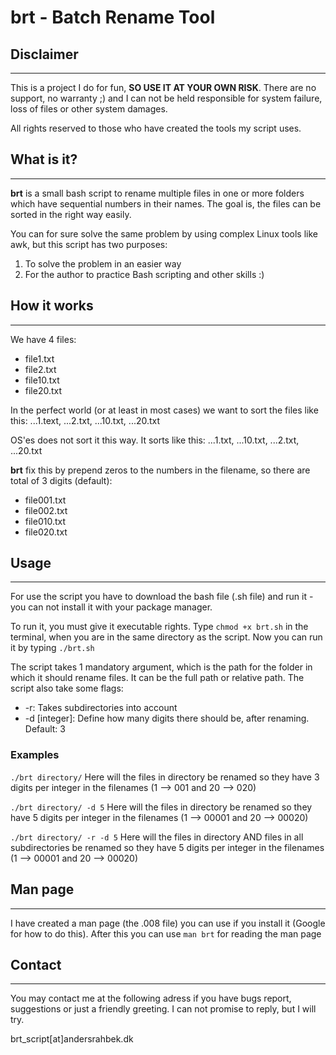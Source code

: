# brt - Batch Rename Tool

## Disclaimer
---
This is a project I do for fun, **SO USE IT AT YOUR OWN RISK**. There are no support, no warranty ;) and I can not be held responsible for system failure, loss of files or other system damages. 

All rights reserved to those who have created the tools my script uses. 

## What is it?
---
**brt** is a small bash script to rename multiple files in one or more folders which have sequential numbers in their names. The goal is, the files can be sorted in the right way easily. 

You can for sure solve the same problem by using complex Linux tools like awk, but this script has two purposes:

1. To solve the problem in an easier way
2. For the author to practice Bash scripting and other skills :) 

## How it works
---
We have 4 files: 
+ file1.txt
+ file2.txt
+ file10.txt
+ file20.txt

In the perfect world (or at least in most cases) we want to sort the files like this: ...1.text, ...2.txt, ...10.txt, ...20.txt 

OS'es does not sort it this way. It sorts like this: ...1.txt, ...10.txt, ...2.txt, ...20.txt

**brt** fix this by prepend zeros to the numbers in the filename, so there are total of 3 digits (default):
+ file001.txt
+ file002.txt
+ file010.txt
+ file020.txt 


## Usage
---
For use the script you have to download the bash file (.sh file) and run it - you can not install it with your package manager. 

To run it, you must give it executable rights. Type `chmod +x brt.sh` in the terminal, when you are in the same directory as the script.
Now you can run it by typing `./brt.sh`

The script takes 1 mandatory argument, which is the path for the folder in which it should rename files. It can be the full path or relative path. 
The script also take some flags:

- -r: Takes subdirectories into account
- -d [integer]: Define how many digits there should be, after renaming. Default: 3

### Examples
`./brt directory/`
Here will the files in directory be renamed so they have 3 digits per integer in the filenames (1 --> 001 and 20 --> 020)

`./brt directory/ -d 5`
Here will the files in directory be renamed so they have 5 digits per integer in the filenames (1 --> 00001 and 20 --> 00020)

`./brt directory/ -r -d 5`
Here will the files in directory AND files in all subdirectories be renamed so they have 5 digits per integer in the filenames (1 --> 00001 and 20 --> 00020)

## Man page
---
I have created a man page (the .008 file) you can use if you install it (Google for how to do this). 
After this you can use `man brt` for reading the man page

## Contact
---
You may contact me at the following adress if you have bugs report, suggestions or just a friendly greeting. I can not promise to reply, but I will try. 

brt_script[at]andersrahbek.dk